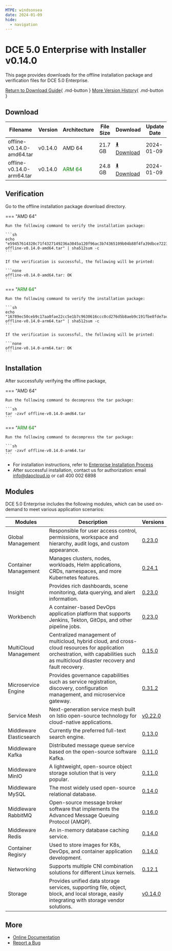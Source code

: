 ```yaml
---
MTPE: windsonsea
date: 2024-01-09
hide:
  - navigation
---
```


# DCE 5.0 Enterprise with Installer v0.14.0

This page provides downloads for the offline installation package and verification files for DCE 5.0 Enterprise.

[Return to Download Guide](../index.md#_2){ .md-button } [More Version History](./dce5-installer-history.md){ .md-button }

## Download

| Filename | Version | Architecture | File Size | Download | Update Date |
| --------- | ------- | ------------ | --------- | -------- | ----------- |
| offline-v0.14.0-amd64.tar | v0.14.0 | AMD 64 | 21.7 GB | [:arrow_down: Download](https://qiniu-download-public.daocloud.io/DaoCloud_Enterprise/dce5/offline-v0.14.0-amd64.tar) | 2024-01-09 |
| offline-v0.14.0-arm64.tar | v0.14.0 | <font color="green">ARM 64</font> | 24.8 GB | [:arrow_down: Download](https://qiniu-download-public.daocloud.io/DaoCloud_Enterprise/dce5/offline-v0.14.0-arm64.tar) | 2024-01-09 |

## Verification

Go to the offline installation package download directory.

=== "AMD 64"

    Run the following command to verify the installation package:

    ```sh
    echo "e59457614320c71f4327149236a3045a120f96ac3b74365109b04b88f4fa39dbce72239e6f3d8252843c86f7b1e86e1da6102c1efd596a8c034e5ae0075704d2  offline-v0.14.0-amd64.tar" | sha512sum -c
    ```

    If the verification is successful, the following will be printed:

    ```none
    offline-v0.14.0-amd64.tar: OK
    ```

=== "<font color="green">ARM 64</font>"

    Run the following command to verify the installation package:

    ```sh
    echo "16789ec50ceb9c17aa0fae22cc5e1b7c9630616ccc0cd276d5b8aeb9c191fbe8fde7ac0380453f8ef404ee602f2f20fefbaaa15e081f1957e378df6c747d4181  offline-v0.14.0-arm64.tar" | sha512sum -c
    ```

    If the verification is successful, the following will be printed:

    ```none
    offline-v0.14.0-arm64.tar: OK
    ```

## Installation

After successfully verifying the offline package,

=== "AMD 64"

    Run the following command to decompress the tar package:

    ```sh
    tar -zxvf offline-v0.14.0-amd64.tar
    ```

=== "<font color="green">ARM 64</font>"

    Run the following command to decompress the tar package:

    ```sh
    tar -zxvf offline-v0.14.0-arm64.tar
    ```

- For installation instructions, refer to [Enterprise Installation Process](../../install/commercial/start-install.md)
- After successful installation, contact us for authorization: email info@daocloud.io or call 400 002 6898

## Modules

DCE 5.0 Enterprise includes the following modules, which can be used on-demand to meet various application scenarios:

| Modules | Description | Versions |
| ------- | ----------- | -------- |
| Global Management | Responsible for user access control, permissions, workspace and hierarchy, audit logs, and custom appearance. | [0.23.0](../../ghippo/intro/release-notes.md#v0230) |
| Container Management | Manages clusters, nodes, workloads, Helm applications, CRDs, namespaces, and more Kubernetes features. | [0.24.1](../../kpanda/intro/release-notes.md#v0240) |
| Insight | Provides rich dashboards, scene monitoring, data querying, and alert information. | [0.23.0](../../insight/intro/release-notes.md#v0230) |
| Workbench | A container-based DevOps application platform that supports Jenkins, Tekton, GitOps, and other pipeline jobs. | [0.23.0](../../amamba/intro/release-notes.md#v0230) |
| MultiCloud Management | Centralized management of multicloud, hybrid cloud, and cross-cloud resources for application orchestration, with capabilities such as multicloud disaster recovery and fault recovery. | [0.15.0](../../kairship/intro/release-notes.md#v0150) |
| Microservice Engine | Provides governance capabilities such as service registration, discovery, configuration management, and microservice gateway. | [0.31.2](../../skoala/intro/release-notes.md#v0312) |
| Service Mesh | Next-generation service mesh built on Istio open-source technology for cloud-native applications. | [v0.22.0](../../mspider/intro/release-notes.md#v0220) |
| Middleware Elasticsearch | Currently the preferred full-text search engine. | [0.13.0](../../middleware/elasticsearch/release-notes.md#v0130) |
| Middleware Kafka | Distributed message queue service based on the open-source software Kafka. | [0.11.0](../../middleware/kafka/release-notes.md#v0110) |
| Middleware MinIO | A lightweight, open-source object storage solution that is very popular. | [0.11.0](../../middleware/minio/release-notes.md#v0110) |
| Middleware MySQL | The most widely used open-source relational database. | [0.14.0](../../middleware/mysql/release-notes.md#v0140) |
| Middleware RabbitMQ | Open-source message broker software that implements the Advanced Message Queuing Protocol (AMQP). | [0.16.0](../../middleware/rabbitmq/release-notes.md#v0160) |
| Middleware Redis | An in-memory database caching service. | [0.14.0](../../middleware/redis/release-notes.md#v0140) |
| Container Regisry | Used to store images for K8s, DevOps, and container application development. | [0.14.0](../../kangaroo/intro/release-notes.md#v0140) |
| Networking | Supports multiple CNI combination solutions for different Linux kernels. | [0.12.1](../../network/intro/release-notes.md#v0121) |
| Storage | Provides unified data storage services, supporting file, object, block, and local storage, easily integrating with storage vendor solutions. | [v0.14.0](../../storage/hwameistor/release-notes.md#v0140) |

## More

- [Online Documentation](../../dce/index.md)
- [Report a Bug](https://github.com/DaoCloud/DaoCloud-docs/issues)
